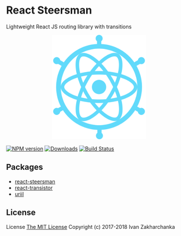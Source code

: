 # React Steersman

Lightweight React JS routing library with transitions

<p align="center">
  <a href="https://pro-js.com/react-steersman/">
    <img alt="React Steersman" src="https://raw.githubusercontent.com/3axap4eHko/react-steersman/master/website/static/Logo.png" width="256">
  </a>
</p>

[![NPM version][npm-image]][npm-url]
[![Downloads][downloads-image]][npm-url]
[![Build Status][travis-image]][travis-url]

## Packages

  - [react-steersman](packages/react-steersman)
  - [react-transistor](packages/react-transistor)
  - [uriil](packages/uriil)

## License
License [The MIT License](http://opensource.org/licenses/MIT)
Copyright (c) 2017-2018 Ivan Zakharchanka

[downloads-image]: https://img.shields.io/npm/dm/react-steersman.svg?longCache=true&style=for-the-badge
[npm-url]: https://www.npmjs.com/package/react-steersman
[npm-image]: https://img.shields.io/npm/v/react-steersman.svg?longCache=true&style=for-the-badge

[travis-url]: https://travis-ci.org/3axap4eHko/react-steersman
[travis-image]: https://img.shields.io/travis/3axap4eHko/react-steersman/master.svg?longCache=true&style=for-the-badge
